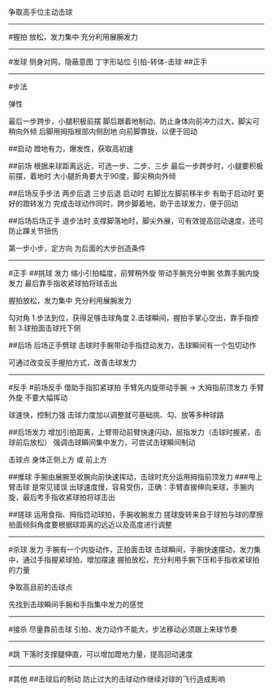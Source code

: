 

争取高手位主动击球









---
#握拍
放松，发力集中
充分利用展腕发力

----
#发球
侧身对网，隐蔽意图 丁字形站位
引拍-转体-击球
##正手


---
#步法

弹性

最后一步跨步，小腿积极前摆
脚后跟着地制动，防止身体向前冲力过大，脚尖可稍向外倾
后脚用拇指根部内侧刮地
向前脚靠拢，以便于回动

##启动
蹬地有力，爆发性，获取高初速


##前场
根据来球距离远近，可选一步、二步、三步
最后一步跨步时，小腿要积极前摆，着地时 大小腿折角要大于90度，脚尖稍向外倾

##后场反手步法
两步后退 三步后退
启动时 右脚比左脚前移半步
有助于启动时 更好的蹬转发力
完成击球动作同时，跨步脚着地，助于击球发力，便于回动

##后场后场正手
退步法时
支撑脚落地时，脚尖外展，可有效提高回动速度，还可防止踝关节扭伤



第一步小步，定方向
为后面的大步创造条件



----
#正手
##挑球
发力
缩小引拍幅度，前臂稍外旋
带动手腕充分申腕
依靠手腕内旋发力
最后靠手指收紧球拍将球击出

握拍放松，发力集中
充分利用展腕发力


勾对角
1.步法到位，获得足够击球角度
2.击球瞬间，握拍手掌心空出，靠手指控制
3.球拍面击球托下侧


##后场
后场正手劈球
击球时手腕带动手指捻动发力，击球瞬间有一个包切动作


可通过改变反手握拍方式，改善击球发力



---
#反手
#前场反手
借助手指扣紧球拍
手臂先内旋带动手腕
->
大拇指前顶发力
手臂外旋
不要大幅挥动

球速快，控制力强
击球力度加以调整就可基础挑、勾、放等多种球路

##后场发力
增加引拍距离，上臂带动前臂快速闪动，屈指发力（击球时握紧，击球前后放松）
强调击球瞬间集中发力，可尝试击球瞬间制动

击球点 身体正侧上方 或 前上方



##推球
手腕由展腕至收腕向前快速挥动，击球时充分运用拇指前顶发力
###甩上臂击球 是常见错误
出球速度慢，容易受伤，正确：手臂直接伸向来球，手腕内旋，最后考手指收紧球拍将球击出


##搓球
运用食指、拇指捻动球拍，手腕收腕发力
搓球旋转来自于球拍与球的摩擦
拍面倾斜角度要根据球距离的远近以及高度进行调整


---
#杀球
发力
手腕有一个内旋动作，正拍面击球
击球瞬间，手腕快速摆动，发力集中，通过手指握紧球拍，增加摆速
握拍放松，充分利用手腕下压和手指收紧球拍的力量


争取高且前的击球点

先找到击球瞬间手腕和手指集中发力的感觉




----
#接杀
尽量靠前击球
引拍、发力动作不能大，步法移动必须跟上来球节奏




---
#跳
下落时支撑腿伸直，可以增加蹬地力量，提高回动速度


---
#其他
##击球后的制动
防止过大的击球动作继续对球的飞行造成影响









